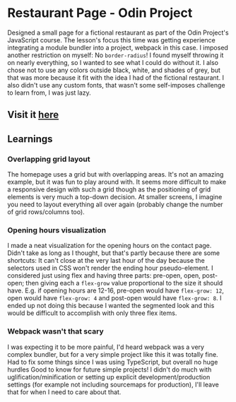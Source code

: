 # Restaurant Page - Odin Project

Designed a small page for a fictional restaurant as part of the Odin Project's JavaScript course. The lesson's focus this time was getting experience integrating a module bundler into a project, webpack in this case. I imposed another restriction on myself: No `border-radius`! I found myself throwing it on nearly everything, so I wanted to see what I could do without it. I also chose not to use any colors outside black, white, and shades of grey, but that was more because it fit with the idea I had of the fictional restaurant. I also didn't use any custom fonts, that wasn't some self-imposes challenge to learn from, I was just lazy.

## Visit it [here](https://jvilders.github.io/odin-restaurant-page/)

## Learnings
### Overlapping grid layout

The homepage uses a grid but with overlapping areas. It's not an amazing example, but it was fun to play around with. It seems more difficult to make a responsive design with such a grid though as the positioning of grid elements is very much a top-down decision. At smaller screens, I imagine you need to layout everything all over again (probably change the number of grid rows/columns too).

### Opening hours visualization

I made a neat visualization for the opening hours on the contact page. Didn't take as long as I thought, but that's partly because there are some shortcuts: It can't close at the very last hour of the day because the selectors used in CSS won't render the ending hour pseudo-element. I considered just using flex and having three parts: pre-open, open, post-open; then giving each a `flex-grow` value proportional to the size it should have. E.g. if opening hours are 12-16, pre-open would have `flex-grow: 12`, open would have `flex-grow: 4` and post-open would have `flex-grow: 8`. I ended up not doing this because I wanted the segmented look and this would be difficult to accomplish with only three flex items.

### Webpack wasn't that scary

I was expecting it to be more painful, I'd heard webpack was a very complex bundler, but for a very simple project like this it was totally fine. Had to fix some things since I was using TypeScript, but overall no huge hurdles Good to know for future simple projects! I didn't do much with uglification/minification or setting up explicit development/production settings (for example not including sourcemaps for production), I'll leave that for when I need to care about that.
